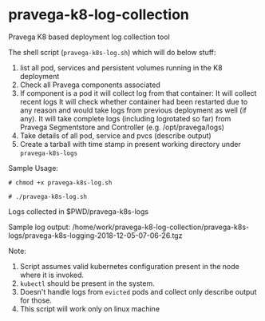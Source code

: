 # pravega-k8-log-collection
Pravega K8 based deployment log collection tool

The shell script (`pravega-k8s-log.sh`) which will do below stuff:
1. list all pod, services and persistent volumes running in the K8 deployment
2. Check all Pravega components associated
3. If component is a pod it will collect log from that container:
	 It will collect recent logs
	 It will check whether container had been restarted due to any reason and would take logs from previous deployment as well (if any).
	 It will take complete logs (including logrotated so far) from Pravega Segmentstore and Controller (e.g. /opt/pravega/logs)  
4. Take details of all pod, service and pvcs (describe output)
5. Create a tarball with time stamp in present working directory under `pravega-k8s-logs`

Sample Usage:

`# chmod +x pravega-k8s-log.sh`

`# ./pravega-k8s-log.sh`

Logs collected in $PWD/pravega-k8s-logs

Sample log output:
/home/work/pravega-k8-log-collection/pravega-k8s-logs/pravega-k8s-logging-2018-12-05-07-06-26.tgz

Note:
1. Script assumes valid kubernetes configuration present in the node where it is invoked.
2. `kubectl` should be present in the system.
3. Doesn't handle logs from `evicted` pods and collect only describe output for those.
4. This script will work only on linux machine
